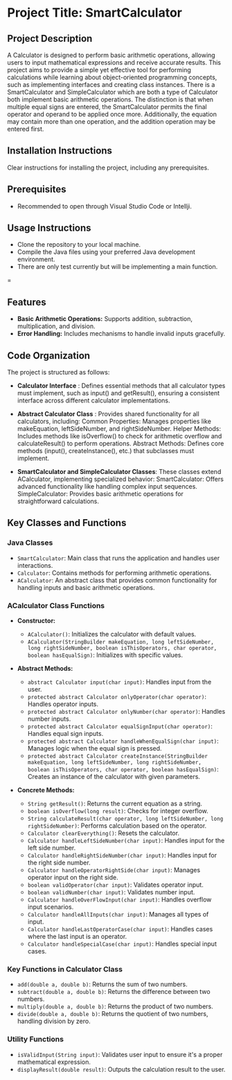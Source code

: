 # Project Title: SmartCalculator

## Project Description
A Calculator is designed to perform basic arithmetic operations, allowing users to input mathematical 
expressions and receive accurate results. This project aims to provide a simple yet effective tool for performing 
calculations while learning about object-oriented programming concepts, such as implementing interfaces and creating 
class instances. There is a SmartCalculator and SimpleCalculator which are both a type of Calculator both implement 
basic arithmetic operations. The distinction is that when multiple equal signs are entered, the SmartCalculator permits
the final operator and operand to be applied once more. Additionally, the equation may contain more than one 
operation, and the addition operation may be entered first.

## Installation Instructions
Clear instructions for installing the project, including any prerequisites.

## Prerequisites
- Recommended to open through Visual Studio Code or Intellji.

## Usage Instructions
- Clone the repository to your local machine.
- Compile the Java files using your preferred Java development environment.
- There are only test currently but will be implementing a main function. 

=

## Features
- **Basic Arithmetic Operations:** Supports addition, subtraction, multiplication, and division.
- **Error Handling:** Includes mechanisms to handle invalid inputs gracefully.

## Code Organization
The project is structured as follows:
- **Calculator Interface** : Defines essential methods that all calculator types must implement,
  such as input() and getResult(), ensuring a consistent interface across different calculator implementations.

- **Abstract Calculator Class** : Provides shared functionality for all calculators, including:
Common Properties: Manages properties like makeEquation, leftSideNumber, and rightSideNumber.
Helper Methods: Includes methods like isOverflow() to check for arithmetic overflow and calculateResult() to perform operations.
Abstract Methods: Defines core methods (input(), createInstance(), etc.) that subclasses must implement.

- **SmartCalculator and SimpleCalculator Classes**: These classes extend ACalculator, implementing specialized behavior:
SmartCalculator: Offers advanced functionality like handling complex input sequences.
SimpleCalculator: Provides basic arithmetic operations for straightforward calculations.

## Key Classes and Functions

### Java Classes
- `SmartCalculator`: Main class that runs the application and handles user interactions.
- `Calculator`: Contains methods for performing arithmetic operations.
- `ACalculator`: An abstract class that provides common functionality for handling inputs and basic arithmetic operations.

### ACalculator Class Functions
- **Constructor:** 
  - `ACalculator()`: Initializes the calculator with default values.
  - `ACalculator(StringBuilder makeEquation, long leftSideNumber, long rightSideNumber, boolean isThisOperators, char operator, boolean hasEqualSign)`: Initializes with specific values.

- **Abstract Methods:**
  - `abstract Calculator input(char input)`: Handles input from the user.
  - `protected abstract Calculator onlyOperator(char operator)`: Handles operator inputs.
  - `protected abstract Calculator onlyNumber(char operator)`: Handles number inputs.
  - `protected abstract Calculator equalSignInput(char operator)`: Handles equal sign inputs.
  - `protected abstract Calculator handleWhenEqualSign(char input)`: Manages logic when the equal sign is pressed.
  - `protected abstract Calculator createInstance(StringBuilder makeEquation, long leftSideNumber, long rightSideNumber, boolean isThisOperators, char operator, boolean hasEqualSign)`: Creates an instance of the calculator with given parameters.

- **Concrete Methods:**
  - `String getResult()`: Returns the current equation as a string.
  - `boolean isOverflow(long result)`: Checks for integer overflow.
  - `String calculateResult(char operator, long leftSideNumber, long rightSideNumber)`: Performs calculation based on the operator.
  - `Calculator clearEverything()`: Resets the calculator.
  - `Calculator handleLeftSideNumber(char input)`: Handles input for the left side number.
  - `Calculator handleRightSideNumber(char input)`: Handles input for the right side number.
  - `Calculator handleOperatorRightSide(char input)`: Manages operator input on the right side.
  - `boolean validOperator(char input)`: Validates operator input.
  - `boolean validNumber(char input)`: Validates number input.
  - `Calculator handleOverFlowInput(char input)`: Handles overflow input scenarios.
  - `Calculator handleAllInputs(char input)`: Manages all types of input.
  - `Calculator handleLastOperatorCase(char input)`: Handles cases where the last input is an operator.
  - `Calculator handleSpecialCase(char input)`: Handles special input cases.

### Key Functions in Calculator Class
- `add(double a, double b)`: Returns the sum of two numbers.
- `subtract(double a, double b)`: Returns the difference between two numbers.
- `multiply(double a, double b)`: Returns the product of two numbers.
- `divide(double a, double b)`: Returns the quotient of two numbers, handling division by zero.

### Utility Functions
- `isValidInput(String input)`: Validates user input to ensure it's a proper mathematical expression.
- `displayResult(double result)`: Outputs the calculation result to the user.
